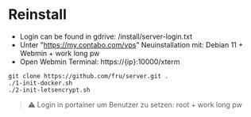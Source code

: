 # Reinstall
- Login can be found in gdrive: /install/server-login.txt
- Unter "https://my.contabo.com/vps" Neuinstallation mit: Debian 11 + Webmin + work long pw
- Open Webmin Terminal: https://{ip}:10000/xterm
```
git clone https://github.com/fru/server.git .
./1-init-docker.sh
./2-init-letsencrypt.sh
```
> :warning: Login in portainer um Benutzer zu setzen: root + work long pw
